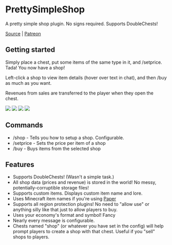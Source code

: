 # PrettySimpleShop
A pretty simple shop plugin. No signs required. Supports DoubleChests!

[Source](https://github.com/MLG-Fortress/PrettySimpleShop) | [Patreon](https://patreon.com/RoboMWM)

## Getting started
Simply place a chest, put some items of the same type in it, and /setprice. Tada! You now have a shop!

Left-click a shop to view item details (hover over text in chat), and then /buy as much as you want.

Revenues from sales are transferred to the player when they open the chest.

![](https://i.imgur.com/j15bGIw.png)
![](https://i.imgur.com/Y2M8sZO.png)
![](https://i.imgur.com/UCcBvE5.png)
![](https://i.imgur.com/blcPnT0.png)

## Commands
- /shop - Tells you how to setup a shop. Configurable.
- /setprice - Sets the price per item of a shop
- /buy - Buys items from the selected shop

## Features
- Supports DoubleChests! (Wasn't a simple task.)
- All shop data (prices and revenue) is stored in the world! No messy, potentially-corruptible storage files!
- Supports custom items. Displays custom item name and lore.
- Uses Minecraft item names if you're using [Paper](https://papermc.io)
- Supports all region protection plugins! No need to "allow use" or anything silly like that just to allow players to buy.
- Uses your economy's format and symbol! Fancy
- Nearly every message is configurable.
- Chests named "shop" (or whatever you have set in the config) will help prompt players to create a shop with that chest. Useful if you "sell" shops to players.
